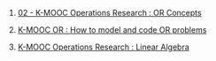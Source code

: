 1. [02 - K-MOOC Operations Research : OR Concepts](https://youtu.be/VeWUaFEPeCQ?list=PLBHVuYlKEkUJWcQUEauUv7iyrzEsZmdYQ)

2. [K-MOOC OR : How to model and code OR problems](https://youtu.be/8i6oA2JXISc?list=PLBHVuYlKEkUJWcQUEauUv7iyrzEsZmdYQ)

3. [K-MOOC Operations Research : Linear Algebra](https://youtu.be/YB0guLHMtVA?list=PLBHVuYlKEkUJWcQUEauUv7iyrzEsZmdYQ)